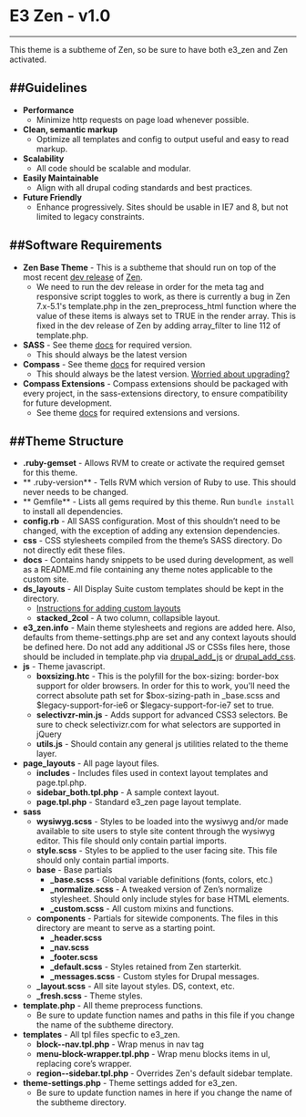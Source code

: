 # E3 Zen - v1.0
---
This theme is a subtheme of Zen, so be sure to have both e3_zen
and Zen activated.

##Guidelines
---
+ **Performance**
	+ Minimize http requests on page load whenever possible.
+ **Clean, semantic markup**
	+ Optimize all templates and config to output useful and easy to read markup.
+ **Scalability**
	+ All code should be scalable and modular.
+ **Easily Maintainable**
	+ Align with all drupal coding standards and best practices.
+ **Future Friendly**
	+ Enhance progressively. Sites should be usable in IE7 and 8, but not limited to legacy constraints.

##Software Requirements
---
+ **Zen Base Theme** - This is a subtheme that should run on top of the most recent [dev release](http://drupal.org/node/1079736) of [Zen](http://drupal.org/project/zen).
	+ We need to run the dev release in order for the meta tag and responsive script toggles to work, as there is currently a bug in Zen 7.x-5.1's template.php in the zen_preprocess_html function where the value of these items is always set to TRUE in the render array. This is fixed in the dev release of Zen by adding array_filter to line 112 of template.php.
+ **SASS** - See theme [docs](docs/README.md) for required version.
	+ This should always be the latest version
+ **Compass** - See theme [docs](docs/README.md) for required version
	+ This should always be the latest version. [Worried about upgrading?](http://compass-style.org/help/tutorials/upgrading/im-scared/)
+ **Compass Extensions** - Compass extensions should be packaged with every project, in the sass-extensions directory, to ensure compatibility for future development.
	+ See theme [docs](docs/README.md) for required extensions and versions.

##Theme Structure
---
+ **.ruby-gemset** - Allows RVM to create or activate the required gemset for this theme.
+ ** .ruby-version** - Tells RVM which version of Ruby to use. This should never needs to be changed.
+ ** Gemfile** - Lists all gems required by this theme. Run `bundle install` to install all dependencies.
+ **config.rb** - All SASS configuration. Most of this shouldn’t need to be changed, with the exception of adding any extension dependencies.
+ **css** - CSS stylesheets compiled from the theme’s SASS directory. Do not directly edit these files.
+ **docs** - Contains handy snippets to be used during development, as well as a README.md file containing any theme notes applicable to the custom site.
+ **ds_layouts** - All Display Suite custom templates should be kept in the directory.
	+ [Instructions for adding custom layouts](http://drupal.org/node/1098068)
	+ **stacked_2col** - A two column, collapsible layout.
+ **e3_zen.info** - Main theme stylesheets and regions are added here. Also, defaults from theme-settings.php are set and any context layouts should be defined here. Do not add any additional JS or CSSs files here, those should be included in template.php via [drupal_add_js](http://api.drupal.org/api/drupal/includes%21common.inc/function/drupal_add_js/7) or [drupal_add_css](http://api.drupal.org/api/drupal/includes%21common.inc/function/drupal_add_css/7).
+ **js** - Theme javascript.
	+ **boxsizing.htc** - This is the polyfill for the box-sizing: border-box support for older browsers. In order for this to work, you'll need the correct absolute path set for $box-sizing-path in _base.scss and $legacy-support-for-ie6 or $legacy-support-for-ie7 set to true.
	+ **selectivzr-min.js** - Adds support for advanced CSS3 selectors. Be sure to check selectivizr.com for what selectors are supported in jQuery
	+ **utils.js** - Should contain any general js utilities related to the theme layer.
+ **page_layouts** - All page layout files.
	+ **includes** - Includes files used in context layout templates and page.tpl.php.
	+ **sidebar_both.tpl.php** - A sample context layout.
	+ **page.tpl.php** - Standard e3_zen page layout template.
+ **sass**
	+ **wysiwyg.scss** - Styles to be loaded into the wysiwyg and/or made available to site users to style site content through the wysiwyg editor. This file should only contain partial imports.
	+ **style.scss** - Styles to be applied to the user facing site. This file should only contain partial imports.
	+ **base** - Base partials
		+ **_base.scss** - Global variable definitions (fonts, colors, etc.)
		+ **_normalize.scss** -  A tweaked version of Zen’s normalize stylesheet. Should only include styles for base HTML elements.
		+ **_custom.scss** - All custom mixins and functions.
	+ **components** - Partials for sitewide components. The files in this directory are meant to serve as a starting point.
		+ **_header.scss**
		+ **_nav.scss**
		+ **_footer.scss**
		+ **_default.scss** - Styles retained from Zen starterkit.
		+ **_messages.scss** - Custom styles for Drupal messages.
	+ **_layout.scss** - All site layout styles. DS, context, etc.
	+ **_fresh.scss** - Theme styles.
+ **template.php** - All theme preprocess functions.
	+ Be sure to update function names and paths in this file if you change the name of the subtheme directory.
+ **templates** - All tpl files specfic to e3_zen.
	+ **block--nav.tpl.php** - Wrap menus in nav tag
	+ **menu-block-wrapper.tpl.php** - Wrap menu blocks items in ul, replacing core’s wrapper.
	+ **region--sidebar.tpl.php** - Overrides Zen's default sidebar template.
+ **theme-settings.php** - Theme settings added for e3_zen.
	+ Be sure to update function names in here if you change the name of the subtheme directory.

